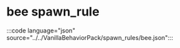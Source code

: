 # bee spawn_rule

:::code language="json" source="../../VanillaBehaviorPack/spawn_rules/bee.json":::
